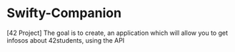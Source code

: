 # Swifty-Companion
[42 Project] The goal is to create, an application which will allow you to get infosos about 42students, using the API 
